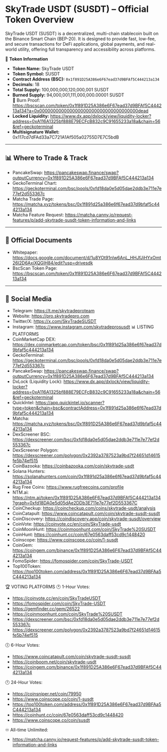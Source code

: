 # SkyTrade USDT (SUSDT) – Official Token Overview

SkyTrade USDT (SUSDT) is a decentralized, multi-chain stablecoin built on the Binance Smart Chain (BEP-20). It is designed to provide fast, low-fee, and secure transactions for DeFi applications, global payments, and real-world utility, offering full transparency and accessibility across platforms.

📌 **Token Information**
- **Token Name:** SkyTrade USDT
- **Token Symbol:** SUSDT
- **Contract Address (BSC):** `0x1f891D25A386e6F67ead37d9BFAf5C444213a134`
- **Decimals:** 18
- **Total Supply:** 100,000,000,120,000,001 SUSDT
- **Burned Supply:** 94,000,001,111,000,000.00001 SUSDT  
  🔗 Burn Proof: https://bscscan.com/token/0x1f891D25A386e6F67ead37d9BFAf5C444213a134?a=0x000000000000000000000000000000000000dead
- **Locked Liquidity:** https://www.dx.app/dxlock/view/liquidity-locker?address=0xA116A1325bf888E79ECFcB832c9C91655233a18a&chain=56&ref=geckoterminal
- **Multisignature Wallet:** 0x117cd7dFAd33a7C721A1Af505a02755D7E7C5bdB

---

## 📊 Where to Trade & Track
- PancakeSwap: https://pancakeswap.finance/swap?outputCurrency=0x1f891D25A386e6F67ead37d9BFAf5C444213a134  
- GeckoTerminal Chart: https://geckoterminal.com/bsc/pools/0xfd18da0e5d05dae2ddb3e711e7e77ef2d553367c  
- Matcha Trade Page: https://matcha.xyz/tokens/bsc/0x1f891d25a386e6f67ead37d9bfaf5c444213a134  
- Matcha Feature Request: https://matcha.canny.io/request-features/p/add-skytrade-susdt-token-information-and-links  

---

## 📄 Official Documents
- Whitepaper: https://docs.google.com/document/d/1u8YOt91nlw6AnL_HHJfJiHYxOmt26I2D6AxiXQGIH84/edit?usp=drivesdk  
- BscScan Token Page: https://bscscan.com/token/0x1f891D25A386e6F67ead37d9BFAf5C444213a134  

---

## 📱 Social Media
- Telegram: https://t.me/skytradeproteam  
- Website: https://pro.skytradepro.com  
- Twitter/X: https://x.com/SkyTradeSUSDT  
- Instagram: https://www.instagram.com/skytradeprosusdt
📊 LISTING PLATFORMS
- CoinMarketCap DEX: https://dex.coinmarketcap.com/token/bsc/0x1f891d25a386e6f67ead37d9bfaf5c444213a134
- GeckoTerminal: https://geckoterminal.com/bsc/pools/0xfd18da0e5d05dae2ddb3e711e7e77ef2d553367c
- PancakeSwap: https://pancakeswap.finance/swap?outputCurrency=0x1f891D25A386e6F67ead37d9BFAf5C444213a134
- DxLock (Liquidity Lock): https://www.dx.app/dxlock/view/liquidity-locker?address=0xA116A1325bf888E79ECFcB832c9C91655233a18a&chain=56&ref=geckoterminal
- QuickIntel: https://app.quickintel.io/scanner?type=token&chain=bsc&contractAddress=0x1f891d25a386e6f67ead37d9bfaf5c444213a134
- Matcha: https://matcha.xyz/tokens/bsc/0x1f891D25A386e6F67ead37d9bfaf5c444213a134
- DexScreener BSC: https://dexscreener.com/bsc/0xfd18da0e5d05dae2ddb3e711e7e77ef2d553367c
- DexScreener Polygon: https://dexscreener.com/polygon/0x2392a3787523a9bd7f24651d14615fe5b74ef515
- CoinBazooka: https://coinbazooka.com/coin/skytrade-usdt
- Solana Hunters: https://solanahunters.com/coin/0x1f891d25a386e6f67ead37d9bfaf5c444213a134
- Rug Free Coins: https://www.rugfreecoins.com/profile
- NTM.ai: https://ntm.ai/token/0x1f891D25A386e6F67ead37d9BFAf5C444213a134?graph=0xfd18DA0e5d05dAe2DDb3E711e7e77ef2D553367C
- CoinCheckup: https://coincheckup.com/coins/skytrade-usdt/analysis
- CoinCatapult: https://www.coincatapult.com/coin/skytrade-susdt-susdt
- CoinDiscovery: https://coindiscovery.app/coin/skytrade-susdt/overview
- CoinVote: https://coinvote.cc/en/coin/SkyTrade-usdt
- CoinMoonHunt: https://coinmoonhunt.com/coin/SkyTrade%20SUSDT
- CoinHunt: https://coinhunt.cc/coin/67e0563daff53cd9c1448420
- Coinscope: https://www.coinscope.co/coin/1-susdt
- CoinGem: https://coingem.com/binance/0x1f891D25A386e6F67ead37d9BFAf5C444213a134
- FomoSpider: https://fomospider.com/coin/SkyTrade-USDT
- Top100Token: https://top100token.com/address/0x1f891D25A386e6F67ead37d9BFAa5C444213a134

🏆 VOTING PLATFORMS
🕐 1-Hour Votes:
- https://coinvote.cc/en/coin/SkyTradeUSDT
- https://fomospider.com/coin/SkyTrade-USDT
- https://gemfinder.cc/gem/26522
- https://coinmoonhunt.com/coin/SkyTrade%20SUSDT
- https://dexscreener.com/bsc/0xfd18da0e5d05dae2ddb3e711e7e77ef2d553367c
- https://dexscreener.com/polygon/0x2392a3787523a9bd7f24651d14615fe5b74ef515

🕕 6-Hour Votes:
- https://www.coincatapult.com/coin/skytrade-susdt-susdt
- https://coinboom.net/coin/skytrade-usdt
- https://coingem.com/binance/0x1f891D25A386e6F67ead37d9BFAf5C444213a134

🕛 24-Hour Votes:
- https://coinsniper.net/coin/79950
- https://www.coinscope.co/coin/1-susdt
- https://top100token.com/address/0x1f891D25A386e6F67ead37d9BFAa5C444213a134
- https://coinhunt.cc/coin/67e0563daff53cd9c1448420
- https://www.coinscope.co/coin/susdt

♾️ All-time Unlimited:
- https://matcha.canny.io/request-features/p/add-skytrade-susdt-token-information-and-links
